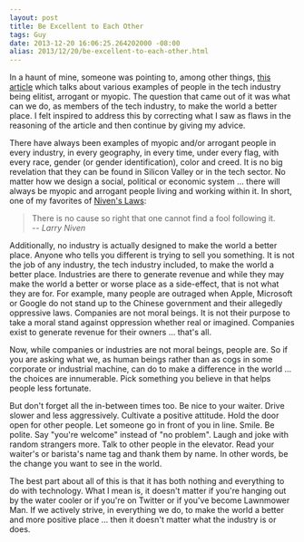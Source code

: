 ```yaml
---
layout: post
title: Be Excellent to Each Other
tags: Guy
date: 2013-12-20 16:06:25.264202000 -08:00
alias: 2013/12/20/be-excellent-to-each-other.html
---
```


In a haunt of mine, someone was pointing to, among other things, [this article](http://www.businessinsider.com/silicon-valley-arrogance-bubble-2013-12) which talks about various examples of people in the tech industry being elitist, arrogant or myopic. The question that came out of it was what can we do, as members of the tech industry, to make the world a better place. I felt inspired to address this by correcting what I saw as flaws in the reasoning of the article and then continue by giving my advice.

There have always been examples of myopic and/or arrogant people in every industry, in every geography, in every time, under every flag, with every race, gender (or gender identification), color and creed. It is no big revelation that they can be found in Silicon Valley or in the tech sector. No matter how we design a social, political or economic system ... there will always be myopic and arrogant people living and working within it. In short, one of my favorites of [Niven's Laws](https://en.wikipedia.org/wiki/Niven%27s_laws):

> There is no cause so right that one cannot find a fool following it.<br />
> -- *Larry Niven*

Additionally, no industry is actually designed to make the world a better place. Anyone who tells you different is trying to sell you something. It is not the job of any industry, the tech industry included, to make the world a better place. Industries are there to generate revenue and while they may make the world a better or worse place as a side-effect, that is not what they are for. For example, many people are outraged when Apple, Microsoft or Google do not stand up to the Chinese government and their allegedly oppressive laws. Companies are not moral beings. It is not their purpose to take a moral stand against oppression whether real or imagined. Companies exist to generate revenue for their owners ... that's all.

Now, while companies or industries are not moral beings, people are. So if you are asking what we, as human beings rather than as cogs in some corporate or industrial machine, can do to make a difference in the world ... the choices are innumerable. Pick something you believe in that helps people less fortunate.

But don't forget all the in-between times too. Be nice to your waiter. Drive slower and less aggressively. Cultivate a positive attitude. Hold the door open for other people. Let someone go in front of you in line. Smile. Be polite. Say "you're welcome" instead of "no problem". Laugh and joke with random strangers more. Talk to other people in the elevator. Read your waiter's or barista's name tag and thank them by name. In other words, be the change you want to see in the world.

The best part about all of this is that it has both nothing and everything to do with technology. What I mean is, it doesn't matter if you're hanging out by the water cooler or if you're on Twitter or if you've become Lawnmower Man. If we actively strive, in everything we do, to make the world a better and more positive place ... then it doesn't matter what the industry is or does.
